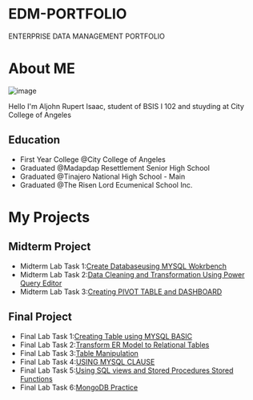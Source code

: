 # EDM-PORTFOLIO
ENTERPRISE DATA MANAGEMENT PORTFOLIO

# About ME

  ![image](https://github.com/user-attachments/assets/fdf7b96f-2ae2-4b6c-808c-0cc55b303267)


  Hello I'm Aljohn Rupert Isaac, student of BSIS I 102 and stuyding at City College of Angeles

 
## Education
- First Year College @City College of Angeles
- Graduated @Madapdap Resettlement Senior High School
- Graduated @Tinajero National High School - Main
- Graduated @The Risen Lord Ecumenical School Inc.


# My Projects


## Midterm Project
- Midterm Lab Task 1:[Create Databaseusing MYSQL Wokrbench](https://aljohn0809.github.io/MIDTERM-LAB-TASK-1/) 
- Midterm Lab Task 2:[Data Cleaning and Transformation Using Power Query Editor](hhttps://aljohn0809.github.io/MIDTERM-LAB-TASK-2/) 
- Midterm Lab Task 3:[Creating PIVOT TABLE and DASHBOARD](https://aljohn0809.github.io/MIDTERM-LAB-TASK-3/)


## Final Project
- Final Lab Task 1:[Creating Table using MYSQL BASIC](https://aljohn0809.github.io/FINAL-LAB-TASK-1/)
- Final Lab Task 2:[Transform ER Model to Relational Tables](https://aljohn0809.github.io/FINAL-LAB-TASK-2/)
- Final Lab Task 3:[Table Manipulation](https://aljohn0809.github.io/FINAL-LAB-TASK-3/)
- Final Lab Task 4:[USING MYSQL CLAUSE](https://aljohn0809.github.io/FINAL-LAB-TASK-4/)
- Final Lab Task 5:[Using SQL views and Stored Procedures Stored Functions](https://aljohn0809.github.io/FINAL-LAB-TASK-5/)
- Final Lab Task 6:[MongoDB Practice](https://aljohn0809.github.io/Final-Lab-Task-6/)
